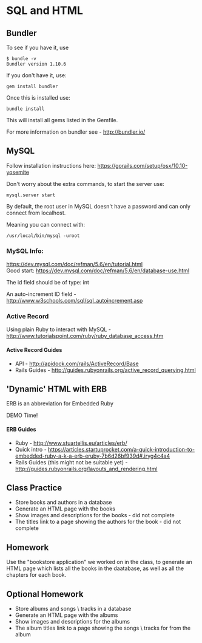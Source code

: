 # SQL and HTML

## Bundler

To see if you have it, use 

```
$ bundle -v
Bundler version 1.10.6
```

If you don't have it, use:
```
gem install bundler
```

Once this is installed use:
```
bundle install
```

This will install all gems listed in the Gemfile.

For more information on bundler see - http://bundler.io/

## MySQL 

Follow installation instructions here: https://gorails.com/setup/osx/10.10-yosemite

Don't worry about the extra commands, to start the server use:

```
mysql.server start
```

By default, the root user in MySQL doesn't have a password and can only connect from localhost.   

Meaning you can connect with:

```
/usr/local/bin/mysql -uroot
```

### MySQL Info:

https://dev.mysql.com/doc/refman/5.6/en/tutorial.html   
Good start: https://dev.mysql.com/doc/refman/5.6/en/database-use.html

The id field should be of type: int

An auto-increment ID field - http://www.w3schools.com/sql/sql_autoincrement.asp

### Active Record 

Using plain Ruby to interact with MySQL - http://www.tutorialspoint.com/ruby/ruby_database_access.htm

#### Active Record Guides
- API - http://apidock.com/rails/ActiveRecord/Base   
- Rails Guides - http://guides.rubyonrails.org/active_record_querying.html

## 'Dynamic' HTML with ERB

ERB is an abbreviation for Embedded Ruby

DEMO Time!

#### ERB Guides

- Ruby - http://www.stuartellis.eu/articles/erb/   
- Quick intro - https://articles.startuprocket.com/a-quick-introduction-to-embedded-ruby-a-k-a-erb-eruby-7b6d26bf939d#.iryg4c4a4   
- Rails Guides (this might not be suitable yet) - http://guides.rubyonrails.org/layouts_and_rendering.html


## Class Practice

- Store books and authors in a database
- Generate an HTML page with the books
- Show images and descriptions for the books - did not complete
- The titles link to a page showing the authors for the book - did not complete

## Homework

Use the "bookstore application" we worked on in the class, to generate an HTML page which lists all the books in the daatabase, as well as all the chapters for each book. 


## Optional Homework

- Store albums and songs \ tracks in a database
- Generate an HTML page with the albums
- Show images and descriptions for the albums
- The album titles link to a page showing the songs \ tracks for from the album
